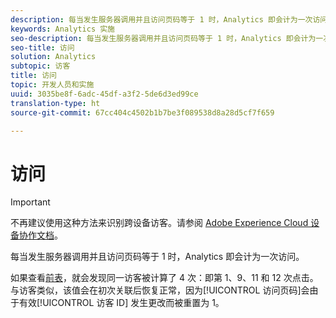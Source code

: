 ```yaml
---
description: 每当发生服务器调用并且访问页码等于 1 时，Analytics 即会计为一次访问。
keywords: Analytics 实施
seo-description: 每当发生服务器调用并且访问页码等于 1 时，Analytics 即会计为一次访问。
seo-title: 访问
solution: Analytics
subtopic: 访客
title: 访问
topic: 开发人员和实施
uuid: 3035be8f-6adc-45df-a3f2-5de6d3ed99ce
translation-type: ht
source-git-commit: 67cc404c4502b1b7be3f089538d8a28d5cf7f659

---
```



# 访问

>[!IMPORTANT]
>
>不再建议使用这种方法来识别跨设备访客。请参阅 [Adobe Experience Cloud 设备协作文档](https://marketing.adobe.com/resources/help/zh_CN/mcdc/)。

每当发生服务器调用并且访问页码等于 1 时，Analytics 即会计为一次访问。

如果查看[前表](../../../implement/js-implementation/xdevice-visid/visit-example.md#concept_E3B32B8E539F4FDC8E3FA872328B87BA)，就会发现同一访客被计算了 4 次：即第 1、9、11 和 12 次点击。与访客类似，该值会在初次关联后恢复正常，因为[!UICONTROL 访问页码]会由于有效[!UICONTROL 访客 ID] 发生更改而被重置为 1。
